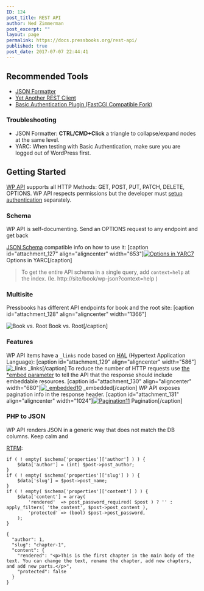 ```yaml
---
ID: 124
post_title: REST API
author: Ned Zimmerman
post_excerpt: ""
layout: page
permalink: https://docs.pressbooks.org/rest-api/
published: true
post_date: 2017-07-07 22:44:41
---
```

## Recommended Tools

* [JSON Formatter][1]  
* [Yet Another REST Client][2]  
* [Basic Authentication Plugin (FastCGI Compatible Fork)][3]

### Troubleshooting

* JSON Formatter: **CTRL/CMD+Click** a triangle to collapse/expand nodes at the same level.  
* YARC: When testing with Basic Authentication, make sure you are logged out of WordPress first.

## Getting Started

[WP API][4] supports all HTTP Methods: GET, POST, PUT, PATCH, DELETE, OPTIONS. WP API respects permissions but the developer must [setup authentication][5] separately.

### Schema

WP API is self-documenting. Send an OPTIONS request to any endpoint and get back

[JSON Schema][6] compatible info on how to use it: [caption id="attachment_127" align="aligncenter" width="653"][![Options in YARC](https://pressbooks.org/app/uploads/sites/2/2017/07/options.png)][7][7] Options in YARC[/caption]

> To get the entire API schema in a single query, add `context=help` at the index. (Ie. http://site/book/wp-json?context=help )

### Multisite

Pressbooks has different API endpoints for book and the root site: [caption id="attachment_128" align="aligncenter" width="1366"]

![Book vs. Root](https://pressbooks.org/app/uploads/sites/2/2017/07/namespaces.png) Book vs. Root[/caption]

### Features

WP API items have a `_links` node based on [HAL][8] (Hypertext Application Language): [caption id="attachment_129" align="aligncenter" width="586"]![_links](https://pressbooks.org/app/uploads/sites/2/2017/07/links.png) _links[/caption] To reduce the number of HTTP requests use [the *embed parameter][9] to tell the API that the response should include embeddable resources. [caption id="attachment_130" align="aligncenter" width="680"][![_embedded](https://pressbooks.org/app/uploads/sites/2/2017/07/embeded.png)][9][10] _embedded[/caption] WP API exposes pagination info in the response header. [caption id="attachment_131" align="aligncenter" width="1024"][![Pagination](https://pressbooks.org/app/uploads/sites/2/2017/07/pagination.png)][10][11] Pagination[/caption]

### PHP to JSON

WP API renders JSON in a generic way that does not match the DB columns. Keep calm and

[RTFM][12]:

```
if ( ! empty( $schema['properties']['author'] ) ) {
    $data['author'] = (int) $post->post_author;
}
if ( ! empty( $schema['properties']['slug'] ) ) {
    $data['slug'] = $post->post_name;
}
if ( ! empty( $schema['properties']['content'] ) ) {
    $data['content'] = array(
        'rendered'  => post_password_required( $post ) ? '' : apply_filters( 'the_content', $post->post_content ),
        'protected' => (bool) $post->post_password,
    );
}
```

```
{
  "author": 1,
  "slug": "chapter-1",
  "content": {
    "rendered": "<p>This is the first chapter in the main body of the text. You can change the text, rename the chapter, add new chapters, and add new parts.</p>",
    "protected": false
  }
}
```

 [1]: https://github.com/callumlocke/json-formatter  
 [2]: https://github.com/paulhitz/yet-another-rest-client  
 [3]: https://github.com/eventespresso/Basic-Auth  
 [4]: https://developer.wordpress.org/rest-api/  
 [5]: https://developer.wordpress.org/rest-api/using-the-rest-api/authentication/#authentication-plugins  
 [6]: http://json-schema.org/  
 [7]: https://pressbooks.org/app/uploads/sites/2/2017/07/options.png  
 [8]: http://stateless.co/hal_specification.html  
 [9]: https://developer.wordpress.org/rest-api/using-the-rest-api/global-parameters/#*embed  
 [10]: https://pressbooks.org/app/uploads/sites/2/2017/07/embeded.png  
 [11]: https://pressbooks.org/app/uploads/sites/2/2017/07/pagination.png  
 [12]: https://developer.wordpress.org/rest-api/reference/posts/